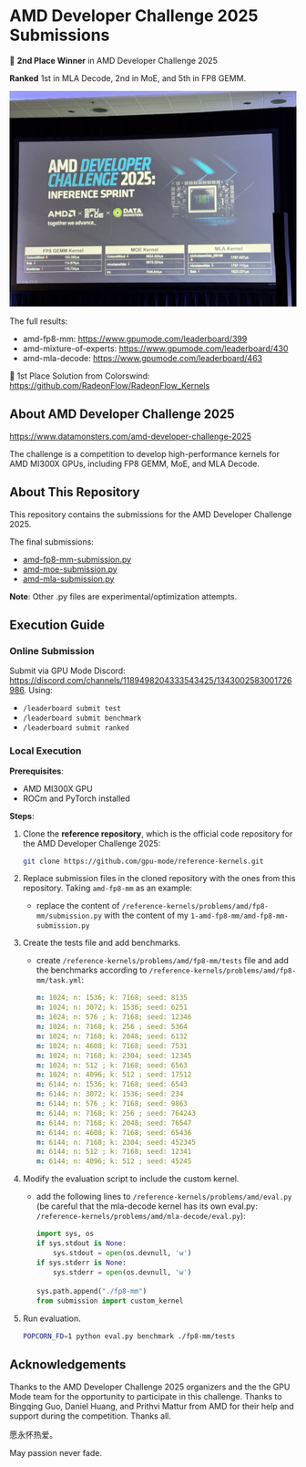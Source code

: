 # AMD Developer Challenge 2025 Submissions

🥈 **2nd Place Winner** in AMD Developer Challenge 2025

**Ranked** 1st in MLA Decode, 2nd in MoE, and 5th in FP8 GEMM.

![result](./img/result.jpg)

The full results:

- amd-fp8-mm: https://www.gpumode.com/leaderboard/399
- amd-mixture-of-experts: https://www.gpumode.com/leaderboard/430
- amd-mla-decode: https://www.gpumode.com/leaderboard/463

🥇 1st Place Solution from Colorswind: https://github.com/RadeonFlow/RadeonFlow_Kernels

## About AMD Developer Challenge 2025

https://www.datamonsters.com/amd-developer-challenge-2025

The challenge is a competition to develop high-performance kernels for AMD MI300X GPUs, including FP8 GEMM, MoE, and MLA Decode.

## About This Repository

This repository contains the submissions for the AMD Developer Challenge 2025.

The final submissions:

- [amd-fp8-mm-submission.py](./1-amd-fp8-mm/amd-fp8-mm-submission.py)
- [amd-moe-submission.py](./2-amd-moe/amd-moe-submission.py)
- [amd-mla-submission.py](./3-amd-mla-decode/amd-mla-submission.py)

**Note**: Other .py files are experimental/optimization attempts.

## Execution Guide

### Online Submission

Submit via GPU Mode Discord: https://discord.com/channels/1189498204333543425/1343002583001726986. Using:

- `/leaderboard submit test`
- `/leaderboard submit benchmark`
-  `/leaderboard submit ranked`

### Local Execution

**Prerequisites**:

- AMD MI300X GPU
- ROCm and PyTorch installed

**Steps**:

1. Clone the **reference repository**, which is the official code repository for the AMD Developer Challenge 2025:
   ```bash
   git clone https://github.com/gpu-mode/reference-kernels.git
   ```

2. Replace submission files in the cloned repository with the ones from this repository. Taking `amd-fp8-mm` as an example:
   - replace the content of `/reference-kernels/problems/amd/fp8-mm/submission.py` with the content of my `1-amd-fp8-mm/amd-fp8-mm-submission.py`

3. Create the tests file and add benchmarks.
    - create `/reference-kernels/problems/amd/fp8-mm/tests` file and add the benchmarks according to `/reference-kernels/problems/amd/fp8-mm/task.yml`:
        ``` yaml
        m: 1024; n: 1536; k: 7168; seed: 8135
        m: 1024; n: 3072; k: 1536; seed: 6251
        m: 1024; n: 576 ; k: 7168; seed: 12346
        m: 1024; n: 7168; k: 256 ; seed: 5364
        m: 1024; n: 7168; k: 2048; seed: 6132
        m: 1024; n: 4608; k: 7168; seed: 7531
        m: 1024; n: 7168; k: 2304; seed: 12345
        m: 1024; n: 512 ; k: 7168; seed: 6563
        m: 1024; n: 4096; k: 512 ; seed: 17512
        m: 6144; n: 1536; k: 7168; seed: 6543
        m: 6144; n: 3072; k: 1536; seed: 234
        m: 6144; n: 576 ; k: 7168; seed: 9863
        m: 6144; n: 7168; k: 256 ; seed: 764243
        m: 6144; n: 7168; k: 2048; seed: 76547
        m: 6144; n: 4608; k: 7168; seed: 65436
        m: 6144; n: 7168; k: 2304; seed: 452345
        m: 6144; n: 512 ; k: 7168; seed: 12341
        m: 6144; n: 4096; k: 512 ; seed: 45245
        ```

4. Modify the evaluation script to include the custom kernel.
    - add the following lines to `/reference-kernels/problems/amd/eval.py` (be careful that the mla-decode kernel has its own eval.py: `/reference-kernels/problems/amd/mla-decode/eval.py`):
        ```python
        import sys, os
        if sys.stdout is None:
            sys.stdout = open(os.devnull, 'w')
        if sys.stderr is None:
            sys.stderr = open(os.devnull, 'w')

        sys.path.append("./fp8-mm")
        from submission import custom_kernel
        ```

5. Run evaluation.
    ```bash
    POPCORN_FD=1 python eval.py benchmark ./fp8-mm/tests
    ```

## Acknowledgements

Thanks to the AMD Developer Challenge 2025 organizers and the the GPU Mode team for the opportunity to participate in this challenge. Thanks to Bingqing Guo, Daniel Huang, and Prithvi Mattur from AMD for their help and support during the competition. Thanks all.

愿永怀热爱。

May passion never fade.
